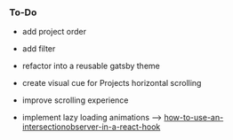 ### To-Do
- add project order
- add filter
- refactor into a reusable gatsby theme
- create visual cue for Projects horizontal scrolling
- improve scrolling experience

- implement lazy loading animations --> [how-to-use-an-intersectionobserver-in-a-react-hook](https://medium.com/the-non-traditional-developer/how-to-use-an-intersectionobserver-in-a-react-hook-9fb061ac6cb5)
